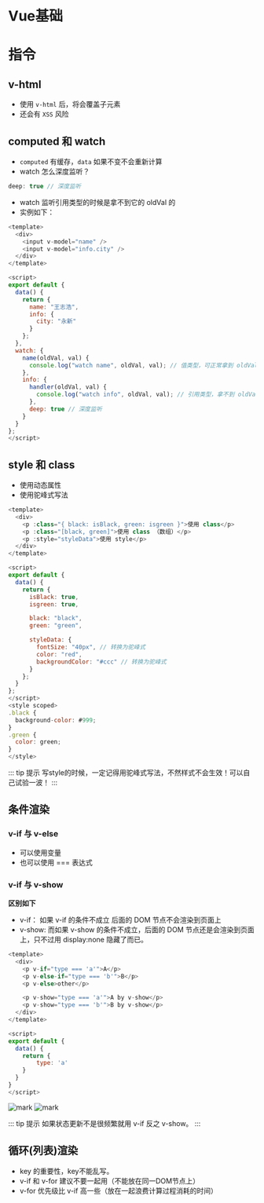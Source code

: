 # Vue基础

# 指令
## v-html
- 使用 `v-html` 后，将会覆盖子元素
- 还会有 `XSS` 风险

## computed 和 watch
- `computed` 有缓存，`data` 如果不变不会重新计算
- watch 怎么深度监听？
```js
deep: true // 深度监听
```
- watch 监听引用类型的时候是拿不到它的 oldVal 的
- 实例如下：
```js
<template>
  <div>
    <input v-model="name" />
    <input v-model="info.city" />
  </div>
</template>

<script>
export default {
  data() {
    return {
      name: "王志浩",
      info: {
        city: "永新"
      }
    };
  },
  watch: {
    name(oldVal, val) {
      console.log("watch name", oldVal, val); // 值类型，可正常拿到 oldVal 和 val
    },
    info: {
      handler(oldVal, val) {
        console.log("watch info", oldVal, val); // 引用类型，拿不到 oldVal 。因为指针相同，此时已经指向了新的 val
      },
      deep: true // 深度监听
    }
  }
};
</script>
```

## style 和 class
- 使用动态属性
- 使用驼峰式写法
```js
<template>
  <div>
    <p :class="{ black: isBlack, green: isgreen }">使用 class</p>
    <p :class="[black, green]">使用 class （数组）</p>
    <p :style="styleData">使用 style</p>
  </div>
</template>

<script>
export default {
  data() {
    return {
      isBlack: true,
      isgreen: true,

      black: "black",
      green: "green",

      styleData: {
        fontSize: "40px", // 转换为驼峰式
        color: "red",
        backgroundColor: "#ccc" // 转换为驼峰式
      }
    };
  }
};
</script>
<style scoped>
.black {
  background-color: #999;
}
.green {
  color: green;
}
</style>
```
::: tip 提示
写style的时候，一定记得用驼峰式写法，不然样式不会生效！可以自己试验一波！
:::

## 条件渲染
### v-if 与 v-else
- 可以使用变量
- 也可以使用 === 表达式

### v-if 与 v-show
**区别如下**
- v-if： 如果 v-if 的条件不成立 后面的 DOM 节点不会渲染到页面上
- v-show: 而如果 v-show 的条件不成立，后面的 DOM 节点还是会渲染到页面上，只不过用 display:none 隐藏了而已。

```js
<template>
  <div>
    <p v-if="type === 'a'">A</p>
    <p v-else-if="type === 'b'">B</p>
    <p v-else>other</p>

    <p v-show="type === 'a'">A by v-show</p>
    <p v-show="type === 'b'">B by v-show</p>
  </div>
</template>

<script>
export default {
  data() {
    return {
        type: 'a'
    }
  }
}
</script>
```

![mark](http://image.jinghao.xyz/blog/20200422/8phmScApUKSk.png)
![mark](http://image.jinghao.xyz/blog/20200422/mvj4kgDNQKaJ.jpg)

::: tip 提示
如果状态更新不是很频繁就用 v-if 反之 v-show。
:::

## 循环(列表)渲染
- key 的重要性，key不能乱写。
- v-if 和 v-for 建议不要一起用（不能放在同一DOM节点上）
- v-for 优先级比 v-if 高一些（放在一起浪费计算过程消耗的时间）
